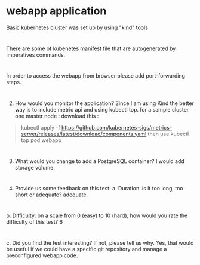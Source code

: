 # webapp application 

Basic kubernetes cluster was set up by using "kind" tools 
#
There are some of kubenetes manifest file that are autogenerated by imperatives commands. 
#
In order to access the webapp from browser please add port-forwarding steps. 
#
####
2. How would you monitor the application?
Since I am using Kind the better way is to include metric api and using kubectl top. 
for a sample cluster one master node : 
download this :
> kubectl apply -f https://github.com/kubernetes-sigs/metrics-server/releases/latest/download/components.yaml
then use kubectl top pod webapp
#
3. What would you change to add a PostgreSQL container?
I would add storage volume. 
#
4. Provide us some feedback on this test:
a. Duration: is it too long, too short or adequate? adequate.
#
b. Difficulty: on a scale from 0 (easy) to 10 (hard), how would you rate the difficulty
of this test?  6
#
c. Did you find the test interesting? If not, please tell us why.
  Yes, that would be useful if we could have a specific git repository and manage a preconfigured webapp code. 

